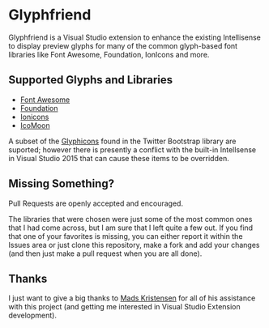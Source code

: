 Glyphfriend
===========

Glyphfriend is a Visual Studio extension to enhance the existing Intellisense to display preview glyphs for many of the common glyph-based font libraries like Font Awesome, Foundation, IonIcons and more.

## Supported Glyphs and Libraries

* [Font Awesome](http://fortawesome.github.io/Font-Awesome/)
* [Foundation](http://foundation.zurb.com/)
* [Ionicons](http://ionicons.com/) 
* [IcoMoon](https://icomoon.io/)

A subset of the [Glyphicons](http://glyphicons.com/) found in the Twitter Bootstrap library are suported; however there is presently a conflict with the built-in Intellsense in Visual Studio 2015 that can
cause these items to be overridden.

## Missing Something?

Pull Requests are openly accepted and encouraged. 

The libraries that were chosen were just some of the most common ones that I had come across, but I am sure that I left quite a few out. If you find that one of your favorites is missing, you can either report it within the Issues area or 
just clone this repository, make a fork and add your changes (and then just make a pull request when you are all done).

## Thanks

I just want to give a big thanks to [Mads Kristensen](https://github.com/madskristensen) for all of his assistance with this project (and getting me interested in Visual Studio Extension development).